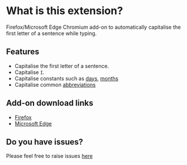 # What is this extension?

Firefox/Microsoft Edge Chromium add-on to automatically capitalise the first letter of a sentence while typing.

## Features

- Capitalise the first letter of a sentence.
- Capitalise `I`.
- Capitalise constants such as [days](https://github.com/hrai/auto-capitalise-sentence/blob/6c02e173fdd85ed149fa1c0463c52a9b8f04fca7/src/constants.js#L1), [months](https://github.com/hrai/auto-capitalise-sentence/blob/6c02e173fdd85ed149fa1c0463c52a9b8f04fca7/src/constants.js#L11)
- Capitalise common [abbreviations](https://github.com/hrai/auto-capitalise-sentence/blob/6c02e173fdd85ed149fa1c0463c52a9b8f04fca7/src/constants.js#L24)

## Add-on download links

- [Firefox](https://addons.mozilla.org/en-US/firefox/addon/auto-capitalise-sentence/)
- [Microsoft Edge](https://microsoftedge.microsoft.com/addons/detail/auto-capitalise-sentence/ifebcbphlfoifeajpbecncpgjflpbann)

## Do you have issues?

Please feel free to raise issues [here](https://github.com/hrai/auto-capitalise-extension/issues)
